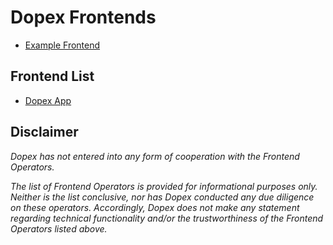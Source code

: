 # Dopex Frontends

- [Example Frontend](frontends/example.md)

## Frontend List

- [Dopex App](frontends/dopex-app.md)

## Disclaimer

_Dopex has not entered into any form of cooperation with the Frontend Operators._

_The list of Frontend Operators is provided for informational purposes only. Neither is the list conclusive, nor has Dopex conducted any due diligence on these operators. Accordingly, Dopex does not make any statement regarding technical functionality and/or the trustworthiness of the Frontend Operators listed above._
